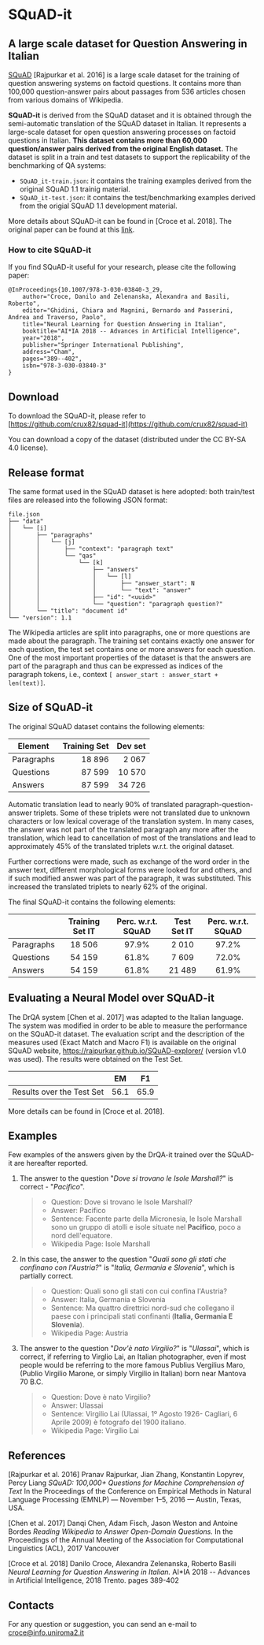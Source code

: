 # SQuAD-it
## A large scale dataset for Question Answering in Italian

[SQuAD](https://rajpurkar.github.io/SQuAD-explorer/explore/1.1/dev/) [Rajpurkar et al. 2016]  is a large scale dataset for the training of question answering systems on factoid questions. 
It contains more than 100,000 question-answer pairs about passages from 536 articles chosen from various domains of Wikipedia. 

**SQuAD-it** is derived from the SQuAD dataset and it is obtained through  the semi-automatic translation of the SQuAD dataset 
in Italian. It represents a large-scale dataset for open question answering processes on factoid questions in Italian. 
**This dataset contains more than 60,000 question/answer pairs derived from the original English dataset.** The dataset is split in a train and test datasets to support the replicability of the benchmarking of QA systems:

* `SQuAD_it-train.json`: it contains the training examples derived from the original SQuAD 1.1 trainig material. 
* `SQuAD_it-test.json`: it contains the test/benchmarking examples derived from the origial SQuAD 1.1 development material. 

More details about SQuAD-it can be found in [Croce et al. 2018]. The original paper can be found at this [link](https://link.springer.com/chapter/10.1007/978-3-030-03840-3_29).



### How to cite SQuAD-it


If you find SQuAD-it useful for your research, please cite the following paper:

~~~~
@InProceedings{10.1007/978-3-030-03840-3_29,
	author="Croce, Danilo and Zelenanska, Alexandra and Basili, Roberto",
	editor="Ghidini, Chiara and Magnini, Bernardo and Passerini, Andrea and Traverso, Paolo",
	title="Neural Learning for Question Answering in Italian",
	booktitle="AI*IA 2018 -- Advances in Artificial Intelligence",
	year="2018",
	publisher="Springer International Publishing",
	address="Cham",
	pages="389--402",
	isbn="978-3-030-03840-3"
}
~~~~


## Download

To download the SQuAD-it, please refer to [https://github.com/crux82/squad-it](https://github.com/crux82/squad-it)

You can download a copy of the dataset (distributed under the CC BY-SA 4.0 license).

## Release format

The same format used in the SQuAD dataset is here adopted: both train/test files are released into the following JSON format:

```
file.json
├── "data"
│   └── [i]
│       ├── "paragraphs"
│       │   └── [j]
│       │       ├── "context": "paragraph text"
│       │       └── "qas"
│       │           └── [k]
│       │               ├── "answers"
│       │               │   └── [l]
│       │               │       ├── "answer_start": N
│       │               │       └── "text": "answer"
│       │               ├── "id": "<uuid>"
│       │               └── "question": "paragraph question?"
│       └── "title": "document id"
└── "version": 1.1
```

The Wikipedia articles are split into paragraphs, one or more questions are made about the paragraph. The training set contains exactly one answer for each question, the test set contains one or more answers for each question. One of the most important properties of the dataset is that the answers are part of the paragraph and thus can be expressed as indices of the paragraph tokens, i.e., context `[ answer_start : answer_start + len(text)]`.

## Size of SQuAD-it

The original SQuAD dataset contains the following elements:

| Element | Training Set | Dev set |
| -------------- | --------------: | --------------: |
| Paragraphs  | 18 896 | 2 067 |
| Questions  | 87 599 | 10 570 |
|  Answers | 87 599 |34 726 |


Automatic translation lead to nearly 90% of translated paragraph-question-answer triplets.  Some of these triplets were not translated due to unknown characters or low lexical  coverage of the translation system. In many cases, the answer was not part of the translated paragraph any more after the translation, which lead to cancellation of most of the translations and lead to  approximately 45% of the translated triplets w.r.t. the original dataset.

Further corrections were made, such as exchange of the word order in the answer text, different morphological forms were looked for and others, and if such modified answer was part of the paragraph, it was substituted. This increased the translated triplets to nearly 62% of the original.

The final SQuAD-it contains the following elements:

|  | Training Set IT	| Perc. w.r.t. SQuAD	| Test Set IT | Perc. w.r.t. SQuAD |	
| --------- | :---------: | :-----: |:---------:  | :-----: |
|	Paragraphs	|   18 506 | 97.9% | 2 010 | 97.2% | 
|	Questions	| 54 159 |  61.8% |7 609 | 72.0% |
|	Answers	| 54 159 |  61.8% |21 489 | 61.9%	|
					

## Evaluating a Neural Model over SQuAD-it

The DrQA system [Chen et al. 2017] was adapted to the Italian language. The system was modified in order to be able to measure the performance on the SQuAD-it dataset. The evaluation script and the description of the measures used (Exact Match and Macro F1) is available on the original SQuAD website, <https://rajpurkar.github.io/SQuAD-explorer/> (version v1.0 was used). The results were obtained on the Test Set. 


| |EM | F1 |
| --- | :---: | :---: |
|Results over the Test  Set |	56.1	| 65.9 |
 
 More details can be found in [Croce et al. 2018].



## Examples

Few examples of the answers given by the DrQA-it trained over the SQuAD-it are hereafter reported. 

1. The answer to the question "*Dove si trovano le Isole Marshall?*"
is correct - "*Pacifico*".

	>* Question: Dove si trovano le Isole Marshall?
	>* Answer: Pacifico
	>* Sentence: Facente parte della Micronesia, le Isole Marshall sono un gruppo di atolli e isole situate nel **Pacifico**, poco a nord dell'equatore.
	>* Wikipedia Page: Isole Marshall

2. In this case, the answer to the question "*Quali sono gli stati che confinano con l'Austria?*" is "*Italia, Germania e Slovenia*", which is partially correct.
	>* Question: Quali sono gli stati con cui confina l'Austria?
	>* Answer: Italia, Germania e Slovenia
	>* Sentence: Ma quattro direttrici nord-sud che collegano il paese con i principali stati confinanti (**Italia, Germania E Slovenia**).
	>* Wikipedia Page: Austria


3. The answer to the question "*Dov'è nato Virgilio?*" is "*Ulassai*", which is correct, if referring to Virglio Lai, an Italian photographer, even if most people would be referring to the more famous Publius Vergilius Maro, (Publio Virgilio Marone, or simply Virgilio in Italian) born near Mantova 70 B.C.

	>* Question: Dove è nato Virgilio?
	>* Answer: Ulassai
	>* Sentence: Virgilio Lai (Ulassai, 1º Agosto 1926- Cagliari, 6 Aprile 2009) è fotografo del 1900 italiano.
	>* Wikipedia Page: Virgilio Lai


## References

[Rajpurkar et al. 2016] Pranav Rajpurkar, Jian Zhang, Konstantin Lopyrev, Percy Liang *SQuAD: 100,000+ Questions for Machine Comprehension of Text* In the Proceedings of the Conference on Empirical Methods in Natural Language Processing (EMNLP) — November 1–5, 2016 — Austin, Texas, USA.

[Chen et al. 2017] Danqi Chen, Adam Fisch, Jason Weston and Antoine Bordes *Reading Wikipedia to Answer Open-Domain Questions.* In the Proceedings of the  Annual Meeting of the Association for Computational Linguistics (ACL), 2017 Vancouver

[Croce et al. 2018] Danilo Croce, Alexandra Zelenanska, Roberto Basili *Neural Learning for Question Answering in Italian.* AI*IA 2018 -- Advances in Artificial Intelligence, 2018 Trento. pages 389-402


## Contacts

For any question or suggestion, you can send an e-mail to <croce@info.uniroma2.it>


